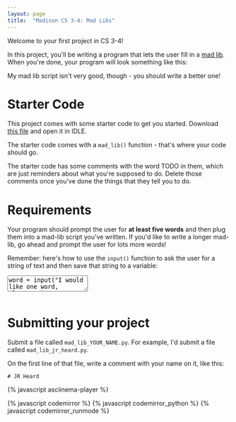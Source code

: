 ```yaml
---
layout: page
title:  "Madison CS 3-4: Mad Libs"
---
```


Welcome to your first project in CS 3-4!

In this project, you'll be writing a program that lets the user fill in a [mad lib](https://en.wikipedia.org/wiki/Mad_Libs#Format). When you're done, your program will look something like this:

<asciinema-player src="{{ site.baseurl }}/madlib.json" rows="10" cols="90" autoplay="true" loop="true"></asciinema-player>

My mad lib script isn't very good, though - you should write a better one!


Starter Code
============

This project comes with some starter code to get you started. Download [this file][starter-code] and open it in IDLE.

The starter code comes with a `mad_lib()` function - that's where your code should go.

The starter code has some comments with the word TODO in them, which are just reminders about what you're supposed to do. Delete those comments once you've done the things that they tell you to do.

Requirements
============

Your program should prompt the user for __at least five words__ and then plug them into a mad-lib script you've written. If you'd like to write a longer mad-lib, go ahead and prompt the user for lots more words!

Remember: here's how to use the `input()` function to ask the user for a string of text and then save that string to a variable:

<textarea class="hidden">
word = input("I would like one word, please: ")
</textarea>
<pre class="cm-s-friendship-bracelet"></pre>


Submitting your project
=======================

Submit a file called `mad_lib_YOUR_NAME.py`. For example, I'd submit a file called `mad_lib_jr_heard.py`.

On the first line of that file, write a comment with your name on it, like this:

```
# JR Heard
```


[starter-code]: {{site.baseurl}}/python/mad_lib_starter_code.py

{% javascript asciinema-player %}


{% javascript codemirror %}
{% javascript codemirror_python %}
{% javascript codemirror_runmode %}
<script>
var textAreas = document.getElementsByTagName("textarea");
var pres = document.querySelectorAll("pre.cm-s-friendship-bracelet");

for (var i = 0; i < textAreas.length; i++) {
	CodeMirror.runMode(textAreas[i].value, "python", pres[i]);
}
</script>
